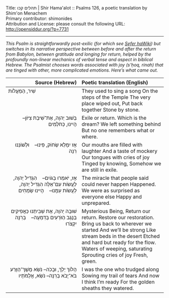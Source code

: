 <html>
<head></head>
<body>
Title: תהלים קכו | Shir Hama'alot :: Psalms 126, a poetic translation by Shim'on Menachem<br />
Primary contributor: shimonides<br />
Attribution and License: please consult the following URL: <a href="http://opensiddur.org/?p=7731">http://opensiddur.org/?p=7731</a>
<p />
<hr />

<em>This Psalm is straightforwardly post-exilic (for which see <a href="http://en.wikipedia.org/wiki/Babylonian_exile">Sefer haWiki</a>) but switches in its narrative perspective between before and after the return from Babylon, between gratitude and longing for return, helped by the profoundly non-linear mechanics of verbal tense and aspect in biblical Hebrew. The Psalmist chooses words associated with joy (s’ḥoq, rinah) that are tinged with other, more complicated emotions. Here’s what came out. </em>

<table style="margin-left: auto;margin-right: auto;" class="draggable">
<thead><tr><th id="x" style="text-align: right;">Source (Hebrew)</th><th style="text-align: left;">Poetic translation (English)</th></tr></thead>
<tbody>
<tr><td style="vertical-align:top;" width="46%">
<div class="liturgy"><span lang="he">
שִׁיר, הַמַּעֲלוֹת
</span></div></td>

<td style="vertical-align:top;" width="53%"><div class="english">
They used to sing a song
On the steps of the Temple
The very place wiped out,
Put back together
Stone by stone.
</div></td>
</tr>


<tr><td style="vertical-align:top;" width="46%">
<div class="liturgy" style="text-align: right;"><span lang="he">
בְּשׁוּב יְהוָה, אֶת־שִׁיבַת צִיּוֹן–    הָיִינוּ, כְּחֹלְמִים
</span></div></td>

<td style="vertical-align:top;" width="53%"><div class="english">
Exile or return.
Which is the dream?
We left something behind
But no one remembers what or where.
</div></td>
</tr>


<tr><td style="vertical-align:top;" width="46%">
<div class="liturgy" style="text-align: right;"><span lang="he">
אָז יִמָּלֵא שְׂחוֹק, פִּינוּ–    וּלְשׁוֹנֵנוּ רִנָּה
</span></div></td>

<td style="vertical-align:top;" width="53%"><div class="english">
Our mouths are filled with laughter
And a taste of mockery
Our tongues with cries of joy
Tinged by knowing,
Somehow we are still in exile.
</div></td>
</tr>


<tr><td style="vertical-align:top;" width="46%">
<div class="liturgy" style="text-align: right;"><span lang="he">
אָז, יֹאמְרוּ בַגּוֹיִם–    הִגְדִּיל יְהוָה, לַעֲשׂוֹת עִם־אֵלֶּה
הִגְדִּיל יְהוָה, לַעֲשׂוֹת עִמָּנוּ–    הָיִינוּ שְׂמֵחִים
</span></div></td>

<td style="vertical-align:top;" width="53%"><div class="english">
The miracle that people said could never happen
Happened.
We were as surprised as everyone else
Happy and unprepared.
</div></td>
</tr>


<tr><td style="vertical-align:top;" width="46%">
<div class="liturgy" style="text-align: right;"><span lang="he">
שׁוּבָה יְהוָה, אֶת שְׁבִיתֵנוּ כַּאֲפִיקִים בַּנֶּגֶב
הַזֹּרְעִים בְּדִמְעָה–    בְּרִנָּה יִקְצֹרוּ
</span></div></td>

<td style="vertical-align:top;" width="53%"><div class="english">
Mysterious Being,
Return our return.
Restore our restoration.
Bring us back to wherever we started
And we’ll be strong
Like stream beds in the desert
Etched and hard but ready for the flow.
Waters of weeping, saturating
Sprouting cries of joy
Fresh, green.
</div></td>
</tr>


<tr><td style="vertical-align:top;" width="46%">
<div class="liturgy" style="text-align: right;"><span lang="he">
הָלוֹךְ יֵלֵךְ, וּבָכֹה– נֹשֵׂא מֶשֶׁךְ־הַזָּרַע
בֹּא־יָבֹא בְרִנָּה– נֹשֵׂא, אֲלֻמֹּתָיו
</span></div></td>

<td style="vertical-align:top;" width="53%"><div class="english">
I was the one who trudged along
Sowing my trail of tears
And now I think I’m ready
For the golden sheaths they watered.
</div></td>
</tr>
</tbody></table>
</body>
</html>